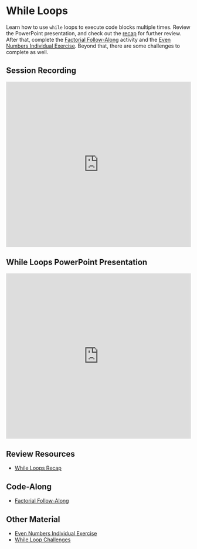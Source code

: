 # While Loops
Learn how to use `while` loops to execute code blocks multiple times. Review the PowerPoint presentation, and check out the [recap](WhileLoopRecap.md) for further review. After that, complete the [Factorial Follow-Along](FactorialFollowAlong.md) activity and the [Even Numbers Individual Exercise](EvenNumbersIndividualExercise.md). Beyond that, there are some challenges to complete as well.

## Session Recording
<iframe width="100%" height="450px" src="https://www.youtube.com/embed/Ft8Lr3EaB8g" frameborder="0" allow="accelerometer; autoplay; clipboard-write; encrypted-media; gyroscope; picture-in-picture" allowfullscreen></iframe>

## While Loops PowerPoint Presentation
<iframe src='https://view.officeapps.live.com/op/embed.aspx?src=https://hylandtechclub.com/cs-101/WhileLoops/WhileLoops.pptx' width='100%' height='450px' frameborder='0'></iframe>

## Review Resources
- [While Loops Recap](WhileLoopRecap.md)

## Code-Along
- [Factorial Follow-Along](FactorialFollowAlong.md)  

## Other Material
- [Even Numbers Individual Exercise](EvenNumbersIndividualExercise.md)
- [While Loop Challenges](WhileLoopChallenges.md)